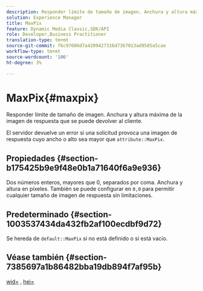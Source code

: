 ```yaml
---
description: Responder límite de tamaño de imagen. Anchura y altura máxima de la imagen de respuesta que se puede devolver al cliente.
solution: Experience Manager
title: MaxPix
feature: Dynamic Media Classic,SDK/API
role: Developer,Business Practitioner
translation-type: tm+mt
source-git-commit: f6c97606d7a4209427316d7367013ad9585a5cae
workflow-type: tm+mt
source-wordcount: '106'
ht-degree: 3%

---
```



# MaxPix{#maxpix}

Responder límite de tamaño de imagen. Anchura y altura máxima de la imagen de respuesta que se puede devolver al cliente.

El servidor devuelve un error si una solicitud provoca una imagen de respuesta cuyo ancho o alto sea mayor que `attribute::MaxPix`.

## Propiedades {#section-b175425b9e9f48e0b1a71640f6a9e936}

Dos números enteros, mayores que 0, separados por coma. Anchura y altura en píxeles. También se puede configurar en `0,0` para permitir cualquier tamaño de imagen de respuesta sin limitaciones.

## Predeterminado {#section-1003537434da432fb2af100ecdbf9d72}

Se hereda de `default::MaxPix` si no está definido o si está vacío.

## Véase también {#section-7385697a1b86482bba19db894f7af95b}

[wid=](../../../../../is-api/http-ref/image-serving-api-ref/c-http-protocol-reference/c-command-reference/r-is-http-wid.md#reference-bfeadcb67bf4485f851eb21345527e47) ,  [hei=](../../../../../is-api/http-ref/image-serving-api-ref/c-http-protocol-reference/c-command-reference/r-is-http-hei.md#reference-6d6f556ccc0e4b98a815e8a5c1944a96)

